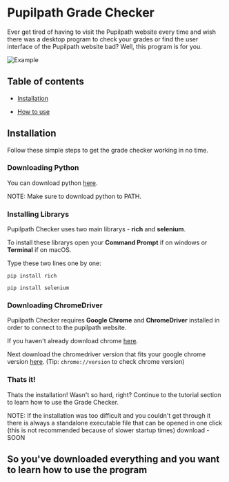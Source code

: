 # Pupilpath Grade Checker

Ever get tired of having to visit the Pupilpath website every time and wish there was a desktop program to check your grades or find the user interface of the Pupilpath website bad? Well, this program is for you.

![Example](https://media.discordapp.net/attachments/618866489147260943/814228315543175248/unknown.png?width=1440&height=455)

## Table of contents
* [Installation](#installation)

* [How to use](#tutorial)

<a name="installation"></a>
## Installation
Follow these simple steps to get the grade checker working in no time.

### Downloading Python
You can download python [here](https://python.org).

NOTE: Make sure to download python to PATH.

### Installing Librarys
Pupilpath Checker uses two main librarys - **rich** and **selenium**.

To install these librarys open your **Command Prompt** if on windows or **Terminal** if on macOS.

Type these two lines one by one:

`pip install rich`

`pip install selenium`

### Downloading ChromeDriver
Pupilpath Checker requires **Google Chrome** and **ChromeDriver** installed in order to connect to the pupilpath website.

If you haven't already download chrome [here](https://www.google.com/chrome/).

Next download the chromedriver version that fits your google chrome version [here](https://chromedriver.chromium.org/downloads). (Tip: `chrome://version` to check chrome version)

### Thats it!
Thats the installation! Wasn't so hard, right? Continue to the tutorial section to learn how to use the Grade Checker.

NOTE: If the installation was too difficult and you couldn't get through it there is always a standalone executable file that can be opened in one click (this is not recommended because of slower startup times) download - SOON

<a name="tutorial"></a>
## So you've downloaded everything and you want to learn how to use the program
